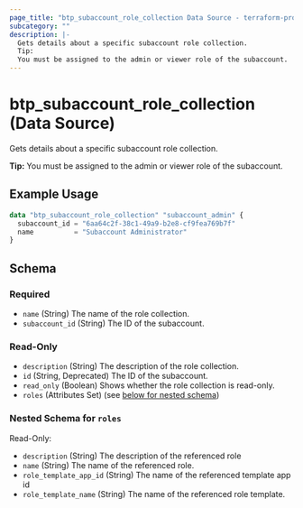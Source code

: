 ```yaml
---
page_title: "btp_subaccount_role_collection Data Source - terraform-provider-btp"
subcategory: ""
description: |-
  Gets details about a specific subaccount role collection.
  Tip:
  You must be assigned to the admin or viewer role of the subaccount.
---
```


# btp_subaccount_role_collection (Data Source)

Gets details about a specific subaccount role collection.

__Tip:__
You must be assigned to the admin or viewer role of the subaccount.

## Example Usage

```terraform
data "btp_subaccount_role_collection" "subaccount_admin" {
  subaccount_id = "6aa64c2f-38c1-49a9-b2e8-cf9fea769b7f"
  name          = "Subaccount Administrator"
}
```

<!-- schema generated by tfplugindocs -->
## Schema

### Required

- `name` (String) The name of the role collection.
- `subaccount_id` (String) The ID of the subaccount.

### Read-Only

- `description` (String) The description of the role collection.
- `id` (String, Deprecated) The ID of the subaccount.
- `read_only` (Boolean) Shows whether the role collection is read-only.
- `roles` (Attributes Set) (see [below for nested schema](#nestedatt--roles))

<a id="nestedatt--roles"></a>
### Nested Schema for `roles`

Read-Only:

- `description` (String) The description of the referenced role
- `name` (String) The name of the referenced role.
- `role_template_app_id` (String) The name of the referenced template app id
- `role_template_name` (String) The name of the referenced role template.